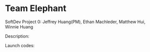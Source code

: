 # Team Elephant
SoftDev Project 0: Jeffrey Huang(PM), Ethan Machleder, Matthew Hui, Winnie Huang

Description:

Launch codes:
